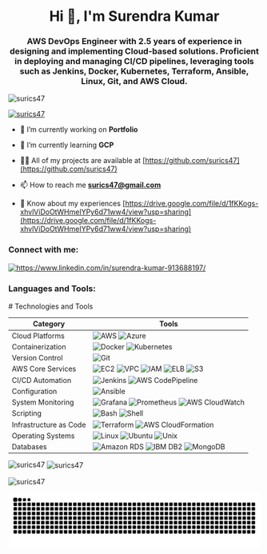 <h1 align="center">Hi 👋, I'm Surendra Kumar</h1>
<h3 align="center">AWS DevOps Engineer with 2.5 years of experience in designing and implementing Cloud-based solutions. Proficient in deploying and managing CI/CD pipelines, leveraging tools such as Jenkins, Docker, Kubernetes, Terraform, Ansible, Linux, Git, and AWS Cloud.</h3>

<p align="left"> <img src="https://komarev.com/ghpvc/?username=surics47&label=Profile%20views&color=0e75b6&style=flat" alt="surics47" /> </p>

<p align="left"> <a href="https://github.com/ryo-ma/github-profile-trophy"><img src="https://github-profile-trophy.vercel.app/?username=surics47" alt="surics47" /></a> </p>

- 🔭 I’m currently working on **Portfolio**

- 🌱 I’m currently learning **GCP**

- 👨‍💻 All of my projects are available at [https://github.com/surics47](https://github.com/surics47)

- 📫 How to reach me **surics47@gmail.com**

- 📄 Know about my experiences [https://drive.google.com/file/d/1fKKogs-xhvlViDoOtWHmeIYPy6d71ww4/view?usp=sharing](https://drive.google.com/file/d/1fKKogs-xhvlViDoOtWHmeIYPy6d71ww4/view?usp=sharing)

<h3 align="left">Connect with me:</h3>
<p align="left">
<a href="https://www.linkedin.com/in/surendra-kumar-913688197/" target="blank"><img align="center" src="https://raw.githubusercontent.com/rahuldkjain/github-profile-readme-generator/master/src/images/icons/Social/linked-in-alt.svg" alt="https://www.linkedin.com/in/surendra-kumar-913688197/" height="30" width="40" /></a>
</p>

<h3 align="left">Languages and Tools:</h3>
# Technologies and Tools

| Category | Tools |
|----------|-------|
| Cloud Platforms | ![AWS](https://img.shields.io/badge/-AWS-232F3E?style=flat-square&logo=amazon-aws&logoColor=white) ![Azure](https://img.shields.io/badge/-AZURE-0089D6?style=flat-square&logo=microsoft-azure&logoColor=white) |
| Containerization | ![Docker](https://img.shields.io/badge/-DOCKER-2496ED?style=flat-square&logo=docker&logoColor=white) ![Kubernetes](https://img.shields.io/badge/-KUBERNETES-326CE5?style=flat-square&logo=kubernetes&logoColor=white) |
| Version Control | ![Git](https://img.shields.io/badge/-GIT-F05032?style=flat-square&logo=git&logoColor=white) |
| AWS Core Services | ![EC2](https://img.shields.io/badge/-EC2-232F3E?style=flat-square&logo=amazon-aws&logoColor=white) ![VPC](https://img.shields.io/badge/-VPC-232F3E?style=flat-square&logo=amazon-aws&logoColor=white) ![IAM](https://img.shields.io/badge/-IAM-232F3E?style=flat-square&logo=amazon-aws&logoColor=white) ![ELB](https://img.shields.io/badge/-ELB-232F3E?style=flat-square&logo=amazon-aws&logoColor=white) ![S3](https://img.shields.io/badge/-S3-569A31?style=flat-square&logo=amazon-s3&logoColor=white) |
| CI/CD Automation | ![Jenkins](https://img.shields.io/badge/-JENKINS-D24939?style=flat-square&logo=jenkins&logoColor=white) ![AWS CodePipeline](https://img.shields.io/badge/-AWS%20CODE%20PIPELINE-232F3E?style=flat-square&logo=amazon-aws&logoColor=white) |
| Configuration | ![Ansible](https://img.shields.io/badge/-ANSIBLE-EE0000?style=flat-square&logo=ansible&logoColor=white) |
| System Monitoring | ![Grafana](https://img.shields.io/badge/-GRAFANA-F46800?style=flat-square&logo=grafana&logoColor=white) ![Prometheus](https://img.shields.io/badge/-PROMETHEUS-E6522C?style=flat-square&logo=prometheus&logoColor=white) ![AWS CloudWatch](https://img.shields.io/badge/-AWS%20CLOUDWATCH-232F3E?style=flat-square&logo=amazon-aws&logoColor=white) |
| Scripting | ![Bash](https://img.shields.io/badge/-BASH-4EAA25?style=flat-square&logo=gnu-bash&logoColor=white) ![Shell](https://img.shields.io/badge/-SHELL-FFD500?style=flat-square&logo=shell&logoColor=black) |
| Infrastructure as Code | ![Terraform](https://img.shields.io/badge/-TERRAFORM-623CE4?style=flat-square&logo=terraform&logoColor=white) ![AWS CloudFormation](https://img.shields.io/badge/-AWS%20CLOUDFORMATION-232F3E?style=flat-square&logo=amazon-aws&logoColor=white) |
| Operating Systems | ![Linux](https://img.shields.io/badge/-LINUX-FCC624?style=flat-square&logo=linux&logoColor=black) ![Ubuntu](https://img.shields.io/badge/-UBUNTU-E95420?style=flat-square&logo=ubuntu&logoColor=white) ![Unix](https://img.shields.io/badge/-UNIX-FCC624?style=flat-square&logo=unix&logoColor=black) |
| Databases | ![Amazon RDS](https://img.shields.io/badge/-AMAZON%20RDS-232F3E?style=flat-square&logo=amazon-aws&logoColor=white) ![IBM DB2](https://img.shields.io/badge/-IBM%20DB2-054ADA?style=flat-square&logo=ibm&logoColor=white) ![MongoDB](https://img.shields.io/badge/-MONGODB-47A248?style=flat-square&logo=mongodb&logoColor=white) |


<p><img align="left" src="https://github-readme-stats.vercel.app/api/top-langs?username=surics47&show_icons=true&locale=en&layout=compact" alt="surics47" /></p>

<p>&nbsp;<img align="center" src="https://github-readme-stats.vercel.app/api?username=surics47&show_icons=true&locale=en" alt="surics47" /></p>

<p><img align="center" src="https://github-readme-streak-stats.herokuapp.com/?user=surics47&" alt="surics47" /></p>

![Snake animation](https://raw.githubusercontent.com/surics47/surics47/output/github-snake-dark.svg)
